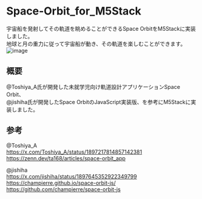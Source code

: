 # Space-Orbit_for_M5Stack

宇宙船を発射してその軌道を眺めることができるSpace OrbitをM5Stackに実装しました。<br>
地球と月の重力に従って宇宙船が動き、その軌道を楽しむことができます。<br>
![image](https://github.com/user-attachments/assets/52f2ccf7-321f-42cc-93db-9a3403cbbb03)

## 概要
@Toshiya_A氏が開発した未就学児向け軌道設計アプリケーションSpace Orbit、<br>
@jishiha氏が開発したSpace OrbitのJavaScript実装版、を参考にM5Stackに実装しました。<br>

## 参考
@Toshiya_A<br>
https://x.com/Toshiya_A/status/1897217814857142381<br>
https://zenn.dev/ta168/articles/space-orbit_app<br>

@jishiha<br>
https://x.com/jishiha/status/1897645352922349799<br>
https://champierre.github.io/space-orbit-js/<br>
https://github.com/champierre/space-orbit-js<br>


